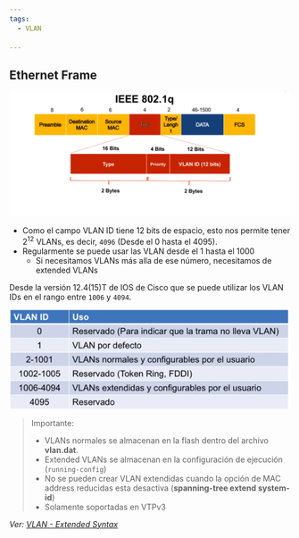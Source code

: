 ```yaml
---
tags:
  - VLAN
  
---
```


## Ethernet Frame

![](_anexos_/Screenshot%20from%202024-01-02%2004-10-40.png)

- Como el campo VLAN ID tiene 12 bits de espacio, esto nos permite tener $2^{12}$ VLANs, es decir, `4096` (Desde el 0 hasta el 4095).
- Regularmente se puede usar las VLAN desde el 1 hasta el 1000
	- Si necesitamos VLANs más alla de ese número, necesitamos de extended VLANs

Desde la versión 12.4(15)T de IOS de Cisco que se puede utilizar los VLAN IDs en el rango entre `1006` y `4094`.

![](_anexos_/Screenshot%20from%202024-01-02%2004-15-00.png)

> Importante:
> - VLANs normales se almacenan en la flash dentro del archivo **vlan.dat**.
> - Extended VLANs se almacenan en la configuración de ejecución (`running-config`)
> - No se pueden crear VLAN extendidas cuando la opción de MAC address reducidas esta desactiva (**spanning-tree extend system-id**)
> - Solamente soportadas en VTPv3

_Ver: [VLAN - Extended Syntax](VLAN%20-%20Extended%20Syntax.md)_